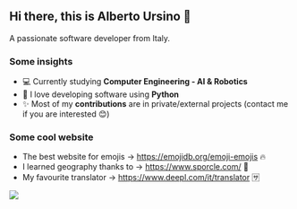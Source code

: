## Hi there, this is Alberto Ursino 👋

A passionate software developer from Italy.

### Some insights

- 💻 Currently studying **Computer Engineering - AI & Robotics**
- 🐍 I love developing software using **Python**
- ✨ Most of my **contributions** are in private/external projects (contact me if you are interested 😊)

### Some cool website
- The best website for emojis -> https://emojidb.org/emoji-emojis 🔥
- I learned geography thanks to -> https://www.sporcle.com/ 🧠
- My favourite translator -> https://www.deepl.com/it/translator 🈂️

![](https://komarev.com/ghpvc/?username=albertoursino&color=blueviolet&style=for-the-badge)

<!--- 
emoji: https://www.webfx.com/tools/emoji-cheat-sheet/
-->
